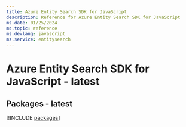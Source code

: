 ```yaml
---
title: Azure Entity Search SDK for JavaScript
description: Reference for Azure Entity Search SDK for JavaScript
ms.date: 01/25/2024
ms.topic: reference
ms.devlang: javascript
ms.service: entitysearch
---
```

# Azure Entity Search SDK for JavaScript - latest
## Packages - latest
[!INCLUDE [packages](entity-search-index.md)]